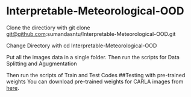 # Interpretable-Meteorological-OOD
Clone the directiory with git clone git@github.com:sumandasntu/Interpretable-Meteorological-OOD.git

Change Directory with cd Interpretable-Meteorological-OOD

Put all the images data in a single folder. Then run the scripts for Data Splitting and Agugmentation

Then run the scripts of Train and Test Codes
##Testing with pre-trained weights
You can download pre-trained weights for CARLA images from [here](https://entuedu-my.sharepoint.com/:u:/g/personal/suman_das_staff_main_ntu_edu_sg/EVfJq4sMu1RCvw4dspf0efwB8uz0sGxdJa79yL9Gm6_Z4Q?e=D3KzFr).


